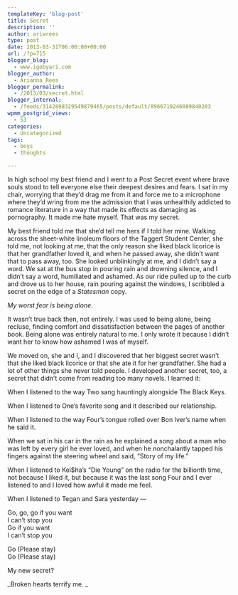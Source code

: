 ```yaml
---
templateKey: 'blog-post'
title: Secret
description: ''
author: ariwrees
type: post
date: 2013-03-31T06:00:00+00:00
url: /?p=715
blogger_blog:
  - www.igobyari.com
blogger_author:
  - Arianna Rees
blogger_permalink:
  - /2013/03/secret.html
blogger_internal:
  - /feeds/3142898329549879465/posts/default/8966719246089840203
wpmm_postgrid_views:
  - 53
categories:
  - Uncategorized
tags:
  - boys
  - thoughts

---
```

In high school my best friend and I went to a Post Secret event where brave souls stood to tell everyone else their deepest desires and fears. I sat in my chair, worrying that they’d drag me from it and force me to a microphone where they’d wring from me the admission that I was unhealthily addicted to romance literature in a way that made its effects as damaging as pornography. It made me hate myself. That was my secret.

My best friend told me that she’d tell me hers if I told her mine. Walking across the sheet-white linoleum floors of the Taggert Student Center, she told me, not looking at me, that the only reason she liked black licorice is that her grandfather loved it, and when he passed away, she didn’t want that to pass away, too. She looked unblinkingly at me, and I didn’t say a word. We sat at the bus stop in pouring rain and drowning silence, and I didn’t say a word, humiliated and ashamed. As our ride pulled up to the curb and drove us to her house, rain pouring against the windows, I scribbled a secret on the edge of a _Statesman_ copy. 

_My worst fear is being alone_. 

It wasn’t true back then, not entirely. I was used to being alone, being recluse, finding comfort and dissatisfaction between the pages of another book. Being alone was entirely natural to me. I only wrote it because I didn’t want her to know how ashamed I was of myself. 

We moved on, she and I, and I discovered that her biggest secret wasn’t that she liked black licorice or that she ate it for her grandfather. She had a lot of other things she never told people. I developed another secret, too, a secret that didn’t come from reading too many novels. I learned it:  

When I listened to the way Two sang hauntingly alongside The Black Keys. 

When I listened to One’s favorite song and it described our relationship. 

When I listened to the way Four’s tongue rolled over Bon Iver’s name when he said it. 

When we sat in his car in the rain as he explained a song about a man who was left by every girl he ever loved, and when he nonchalantly tapped his fingers against the steering wheel and said, “Story of my life.”

When I listened to Kei$ha’s “Die Young” on the radio for the billionth time, not because I liked it, but because it was the last song Four and I ever listened to and I loved how awful it made me feel.

When I listened to Tegan and Sara yesterday —

Go, go, go if you want  
I can’t stop you  
Go if you want  
I can’t stop you  
  
Go (Please stay)  
Go (Please stay)

My new secret? 

_Broken hearts terrify me. _